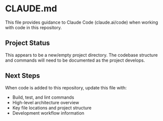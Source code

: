 # CLAUDE.md

This file provides guidance to Claude Code (claude.ai/code) when working with code in this repository.

## Project Status

This appears to be a new/empty project directory. The codebase structure and commands will need to be documented as the project develops.

## Next Steps

When code is added to this repository, update this file with:
- Build, test, and lint commands
- High-level architecture overview
- Key file locations and project structure
- Development workflow information